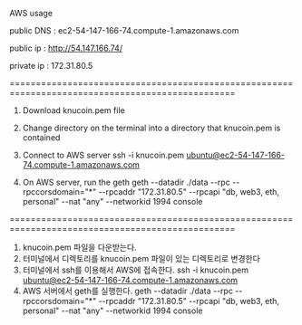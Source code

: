 AWS usage



public DNS : ec2-54-147-166-74.compute-1.amazonaws.com

public ip : http://54.147.166.74/

private ip : 172.31.80.5


=================================================================================================

1. Download knucoin.pem file

2. Change directory on the terminal into a directory that knucoin.pem is contained

3. Connect to AWS server
  ssh -i knucoin.pem ubuntu@ec2-54-147-166-74.compute-1.amazonaws.com

4. On AWS server, run the geth
  geth --datadir ./data --rpc --rpccorsdomain="*" --rpcaddr "172.31.80.5" --rpcapi "db, web3, eth, personal" --nat "any" --networkid 1994 console

=================================================================================================

1. knucoin.pem 파일을 다운받는다.
2. 터미널에서 디렉토리를 knucoin.pem 파일이 있는 디렉토리로 변경한다
3. 터미널에서 ssh를 이용해서 AWS에 접속한다. 
  ssh -i knucoin.pem ubuntu@ec2-54-147-166-74.compute-1.amazonaws.com
4. AWS 서버에서 geth를 실행한다.
  geth --datadir ./data --rpc --rpccorsdomain="*" --rpcaddr "172.31.80.5" --rpcapi "db, web3, eth, personal" --nat "any" --networkid 1994 console



